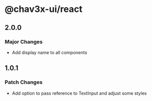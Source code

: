 # @chav3x-ui/react

## 2.0.0

### Major Changes

- Add display name to all components

## 1.0.1

### Patch Changes

- Add option to pass reference to TextInput and adjust some styles
